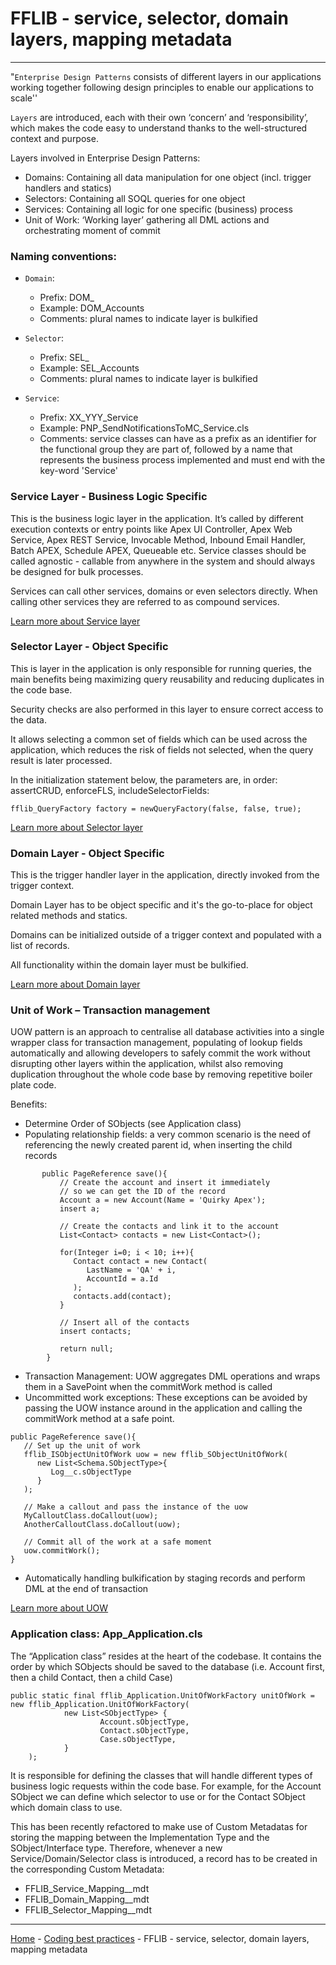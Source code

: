 # FFLIB - service, selector, domain layers, mapping metadata

---

"`Enterprise Design Patterns` consists of different layers in our applications working together following design principles 
to enable our applications to scale''

`Layers` are introduced, each with their own ‘concern’ and ‘responsibility’, which makes the code easy to understand thanks 
to the well-structured context and purpose.

Layers involved in Enterprise Design Patterns:

- Domains: Containing all data manipulation for one object (incl. trigger handlers and statics)
- Selectors: Containing all SOQL queries for one object
- Services: Containing all logic for one specific (business) process
- Unit of Work: ‘Working layer’ gathering all DML actions and orchestrating moment of commit
    
### Naming conventions:

- `Domain`:  
    - Prefix: DOM_
    - Example: DOM_Accounts
    - Comments: plural names to indicate layer is bulkified

            
- `Selector`:   
    - Prefix: SEL_
    - Example: SEL_Accounts
    - Comments: plural names to indicate layer is bulkified
            
            
- `Service`:    
    - Prefix: XX_YYY_Service
    - Example: PNP_SendNotificationsToMC_Service.cls
    - Comments: service classes can have as a prefix as an identifier for the functional group they are part of, 
followed by a name that represents the business process implemented and must end with the key-word 'Service'


### Service Layer - Business Logic Specific 

This is the business logic layer in the application. It’s called by different execution contexts or entry points like
Apex UI Controller, Apex Web Service, Apex REST Service, Invocable Method, Inbound Email Handler, Batch APEX, Schedule APEX, 
Queueable etc. Service classes should be called agnostic - callable from anywhere in the system and should always be 
designed for bulk processes.

Services can call other services, domains or even selectors directly. When calling other services they are referred to 
as compound services.

[Learn more about Service layer](https://quirkyapex.com/2016/09/03/fflib-service-layer/)

### Selector Layer - Object Specific

This is layer in the application is only responsible for running queries, the main benefits being maximizing
query reusability and reducing duplicates in the code base.

Security checks are also performed in this layer to ensure correct access to the data.

It allows selecting a common set of fields which can be used across the application, which reduces the risk of fields 
not selected, when the query result is later processed.

In the initialization statement below, the parameters are, in order: assertCRUD, enforceFLS, includeSelectorFields:
```
fflib_QueryFactory factory = newQueryFactory(false, false, true);
```
[Learn more about Selector layer](https://quirkyapex.com/2016/08/18/fflib-selector-layer/)


### Domain Layer - Object Specific

This is the trigger handler layer in the application, directly invoked from the trigger context.

Domain Layer has to be object specific and it's the go-to-place for object related methods and statics.

Domains can be initialized outside of a trigger context and populated with a list of records.

All functionality within the domain layer must be bulkified.

[Learn more about Domain layer](https://quirkyapex.com/2016/08/16/fflib-domain-layer/)

### Unit of Work – Transaction management

UOW pattern is an approach to centralise all database activities into a single wrapper class for transaction 
management, populating of lookup fields automatically and allowing developers to safely commit the work without disrupting 
other layers within the application, whilst also removing duplication throughout the whole code base by removing repetitive 
boiler plate code.

Benefits:

- Determine Order of SObjects (see Application class)
- Populating relationship fields: a very common scenario is the need of referencing the newly created parent id, when 
inserting the child records

```
       public PageReference save(){
           // Create the account and insert it immediately
           // so we can get the ID of the record
           Account a = new Account(Name = 'Quirky Apex');
           insert a;
            
           // Create the contacts and link it to the account
           List<Contact> contacts = new List<Contact>();
         
           for(Integer i=0; i < 10; i++){
              Contact contact = new Contact(
                 LastName = 'QA' + i,
                 AccountId = a.Id
              );
              contacts.add(contact);
           }
            
           // Insert all of the contacts
           insert contacts;
         
           return null;
        }
```
    
- Transaction Management: UOW aggregates DML operations and wraps them in a SavePoint when the commitWork method is called
- Uncommitted work exceptions: These exceptions can be avoided by passing the UOW instance around in the application and 
calling the commitWork method at a safe point.
```
public PageReference save(){
   // Set up the unit of work
   fflib_ISObjectUnitOfWork uow = new fflib_SObjectUnitOfWork(
      new List<Schema.SObjectType>{
         Log__c.sObjectType
      }
   );
    
   // Make a callout and pass the instance of the uow
   MyCalloutClass.doCallout(uow);
   AnotherCalloutClass.doCallout(uow);
    
   // Commit all of the work at a safe moment
   uow.commitWork();
}
```
- Automatically handling bulkification by staging records and perform DML at the end of transaction

[Learn more about UOW](https://quirkyapex.com/2016/08/21/fflib-unit-of-work/)


### Application class: App_Application.cls

The “Application class” resides at the heart of the codebase.
It contains the order by which SObjects should be saved to the database (i.e. Account first, then a child Contact, then 
a child Case)
```
public static final fflib_Application.UnitOfWorkFactory unitOfWork = new fflib_Application.UnitOfWorkFactory(
			new List<SObjectType> {
					Account.sObjectType,
					Contact.sObjectType,
					Case.sObjectType,
			}
	);
```

It is responsible for defining the classes that will handle different types of business logic requests within the code base. 
For example, for the Account SObject we can define which selector to use or for the Contact SObject  which domain class to use.

This has been recently refactored to make use of Custom Metadatas for storing the mapping between the Implementation Type
and the SObject/Interface type. Therefore, whenever a new Service/Domain/Selector class is introduced, a record has to be 
created in the corresponding Custom Metadata:

- FFLIB_Service_Mapping__mdt
- FFLIB_Domain_Mapping__mdt
- FFLIB_Selector_Mapping__mdt

	
---

[Home](/wiki/Home.md) - [Coding best practices](/wiki/coding_best_practices/coding_best_practices.md) - FFLIB - service, selector, domain layers, mapping metadata
